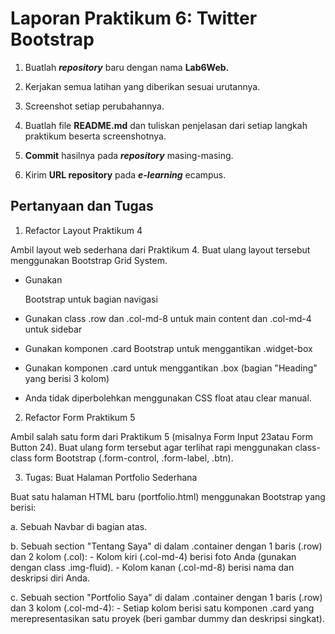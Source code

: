 # Laporan Praktikum 6: Twitter Bootstrap

1. Buatlah **_repository_** baru dengan nama **Lab6Web.**

2. Kerjakan semua latihan yang diberikan sesuai urutannya.

3. Screenshot setiap perubahannya.

4. Buatlah file **README.md** dan tuliskan penjelasan dari setiap langkah praktikum beserta screenshotnya.

5. **Commit** hasilnya pada **_repository_** masing-masing.

6. Kirim **URL repository** pada **_e-learning_** ecampus.

## Pertanyaan dan Tugas

1. Refactor Layout Praktikum 4

  Ambil layout web sederhana dari Praktikum 4. Buat ulang layout tersebut menggunakan Bootstrap Grid System.

  - Gunakan <nav> Bootstrap untuk bagian navigasi
  
  - Gunakan class .row dan .col-md-8 untuk main content dan .col-md-4 untuk sidebar
  
  - Gunakan komponen .card Bootstrap untuk menggantikan .widget-box
  
  - Gunakan komponen .card untuk menggantikan .box (bagian "Heading" yang berisi 3 kolom)
  
  - Anda tidak diperbolehkan menggunakan CSS float atau clear manual.

2. Refactor Form Praktikum 5

  Ambil salah satu form dari Praktikum 5 (misalnya Form Input 23atau Form Button 24). Buat ulang form tersebut agar terlihat rapi menggunakan class-class form Bootstrap (.form-control, .form-label, .btn).

3. Tugas: Buat Halaman Portfolio Sederhana

  Buat satu halaman HTML baru (portfolio.html) menggunakan Bootstrap yang berisi:

  a. Sebuah Navbar di bagian atas.
  
  b. Sebuah section "Tentang Saya" di dalam .container dengan 1 baris (.row) dan 2 kolom (.col):
    - Kolom kiri (.col-md-4) berisi foto Anda (gunakan <img> dengan class .img-fluid).
    - Kolom kanan (.col-md-8) berisi nama dan deskripsi diri Anda.
  
  c. Sebuah section "Portfolio Saya" di dalam .container dengan 1 baris (.row) dan 3 kolom (.col-md-4):
    - Setiap kolom berisi satu komponen .card yang merepresentasikan satu proyek (beri gambar dummy dan deskripsi singkat).
